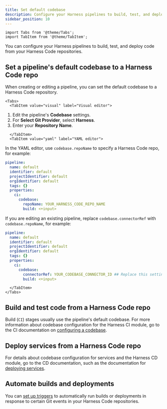 ```yaml
---
title: Set default codebase
description: Configure your Harness pipelines to build, test, and deploy code from Harness Code repositories.
sidebar_position: 10
---
```


```mdx-code-block
import Tabs from '@theme/Tabs';
import TabItem from '@theme/TabItem';
```

You can configure your Harness pipelines to build, test, and deploy code from your Harness Code repositories.

## Set a pipeline's default codebase to a Harness Code repo

When creating or editing a pipeline, you can set the default codebase to a Harness Code repository.

```mdx-code-block
<Tabs>
  <TabItem value="visual" label="Visual editor">
```

1. Edit the pipeline's **Codebase** settings.
2. For **Select Git Provider**, select **Harness**.
3. Enter your **Repository Name**.

```mdx-code-block
  </TabItem>
  <TabItem value="yaml" label="YAML editor">
```

In the YAML editor, use `codebase.repoName` to specify a Harness Code repo, for example:

```yaml
pipeline:
  name: default
  identifier: default
  projectIdentifier: default
  orgIdentifier: default
  tags: {}
  properties:
    ci:
      codebase:
        repoName: YOUR_HARNESS_CODE_REPO_NAME
        build: <+input>
```

If you are editing an existing pipeline, replace `codebase.connectorRef` with `codebase.repoName`, for example:

```yaml
pipeline:
  name: default
  identifier: default
  projectIdentifier: default
  orgIdentifier: default
  tags: {}
  properties:
    ci:
      codebase:
        connectorRef: YOUR_CODEBASE_CONNECTOR_ID ## Replace this setting with 'repoName: YOUR_HARNESS_CODE_REPO_NAME'
        build: <+input>
```

```mdx-code-block
  </TabItem>
</Tabs>
```

## Build and test code from a Harness Code repo

Build (`CI`) stages usually use the pipeline's default codebase. For more information about codebase configuration for the Harness CI module, go to the CI documentation on [configuring a codebase](/docs/continuous-integration/use-ci/codebase-configuration/create-and-configure-a-codebase).

## Deploy services from a Harness Code repo

For details about codebase configuration for services and the Harness CD module, go to the CD documentation, such as the documentation for [deploying services](/docs/category/deploy-services-on-different-platforms).

## Automate builds and deployments

You can [set up triggers](./code-triggers.md) to automatically run builds or deployments in response to certain Git events in your Harness Code repositories.
